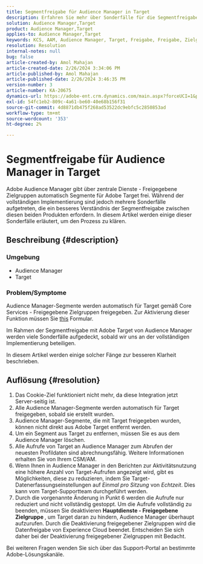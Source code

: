 ```yaml
---
title: Segmentfreigabe für Audience Manager in Target
description: Erfahren Sie mehr über Sonderfälle für die Segmentfreigabe zwischen Adobe Audience Manager und Adobe Target.
solution: Audience Manager,Target
product: Audience Manager,Target
applies-to: Audience Manager,Target
keywords: KCS, AAM, Audience Manager, Target, Freigabe, Freigabe, Zielgruppen, Segmente, sichtbar
resolution: Resolution
internal-notes: null
bug: false
article-created-by: Amol Mahajan
article-created-date: 2/26/2024 3:34:06 PM
article-published-by: Amol Mahajan
article-published-date: 2/26/2024 3:46:35 PM
version-number: 3
article-number: KA-20675
dynamics-url: https://adobe-ent.crm.dynamics.com/main.aspx?forceUCI=1&pagetype=entityrecord&etn=knowledgearticle&id=6890bc74-bcd4-ee11-9079-6045bd006793
exl-id: 54fc1eb2-809c-4a61-be60-40e68b156f31
source-git-commit: 4d8871db475f268ad53522dc9ebfc5c2850853ad
workflow-type: tm+mt
source-wordcount: '353'
ht-degree: 2%

---
```


# Segmentfreigabe für Audience Manager in Target


Adobe Audience Manager gibt über zentrale Dienste - Freigegebene Zielgruppen automatisch Segmente für Adobe Target frei. Während der vollständigen Implementierung sind jedoch mehrere Sonderfälle aufgetreten, die ein besseres Verständnis der Segmentfreigabe zwischen diesen beiden Produkten erfordern. In diesem Artikel werden einige dieser Sonderfälle erläutert, um den Prozess zu klären.

## Beschreibung {#description}


### <b>Umgebung</b>

- Audience Manager
- Target


### <b>Problem/Symptome</b>

Audience Manager-Segmente werden automatisch für Target gemäß Core Services - Freigegebene Zielgruppen freigegeben. Zur Aktivierung dieser Funktion müssen Sie [this](https://adobe.allegiancetech.com/cgi-bin/qwebcorporate.dll?idx=X8SVES) Formular.

Im Rahmen der Segmentfreigabe mit Adobe Target von Audience Manager werden viele Sonderfälle aufgedeckt, sobald wir uns an der vollständigen Implementierung beteiligen.

In diesem Artikel werden einige solcher Fänge zur besseren Klarheit beschrieben.


## Auflösung {#resolution}


1. Das Cookie-Ziel funktioniert nicht mehr, da diese Integration jetzt Server-seitig ist.
2. Alle Audience Manager-Segmente werden automatisch für Target freigegeben, sobald sie erstellt wurden.
3. Audience Manager-Segmente, die mit Target freigegeben wurden, können nicht direkt aus Adobe Target entfernt werden.
4. Um ein Segment aus Target zu entfernen, müssen Sie es aus dem Audience Manager löschen.
5. Alle Aufrufe von Target an Audience Manager zum Abrufen der neuesten Profildaten sind abrechnungsfähig. Weitere Informationen erhalten Sie von Ihrem CSM/AM.
6. Wenn Ihnen in Audience Manager in den Berichten zur Aktivitätsnutzung eine höhere Anzahl von Target-Aufrufen angezeigt wird, gibt es Möglichkeiten, diese zu reduzieren, indem Sie Target-Datenerfassungseinstellungen auf *Einmal pro Sitzung* von *Echtzeit*. Dies kann vom Target-Supportteam durchgeführt werden.
7. Durch die vorgenannte Änderung in Punkt 6 werden die Aufrufe nur reduziert und nicht vollständig gestoppt. Um die Aufrufe vollständig zu beenden, müssen Sie deaktivieren <b>Hauptdienste - Freigegebene Zielgruppe </b>, um Target daran zu hindern, Audience Manager überhaupt aufzurufen. Durch die Deaktivierung freigegebener Zielgruppen wird die Datenfreigabe von Experience Cloud beendet. Entscheiden Sie sich daher bei der Deaktivierung freigegebener Zielgruppen mit Bedacht.


Bei weiteren Fragen wenden Sie sich über das Support-Portal an bestimmte Adobe-Lösungskanäle.
